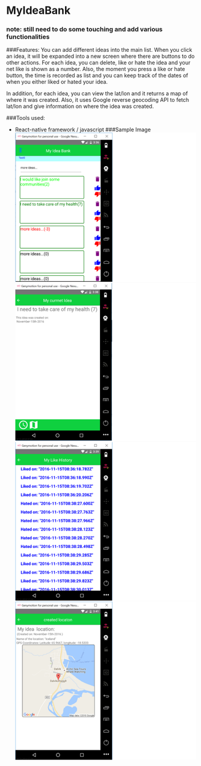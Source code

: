 # MyIdeaBank

### note: still need to do some touching and add various functionalities
###Features:
You can add different ideas into the main list. When you click an idea, it will be expanded into a new screen where there are 
buttons to do other actions. For each idea, you can delete, like or hate the idea and your net like is
shown as a number. Also, the moment you press a like or hate button, the time is recorded as list and you can keep track of the
dates of when you either liked or hated your idea. 

In addition, for each idea, you can view the lat/lon and it returns a map of where it was created. Also, it uses Google reverse 
geocoding API to fetch lat/lon and give information on where the idea was created.

###Tools used:
 - React-native framework / javascript
###Sample Image
![image not working](https://github.com/hlee2052/MyIdeaBank/blob/master/screenshot/myidea1.png)
![image not working](https://github.com/hlee2052/MyIdeaBank/blob/master/screenshot/myidea2.png)
![image not working](https://github.com/hlee2052/MyIdeaBank/blob/master/screenshot/myidea3.png)
![image not working](https://github.com/hlee2052/MyIdeaBank/blob/master/screenshot/myidea4.png)
